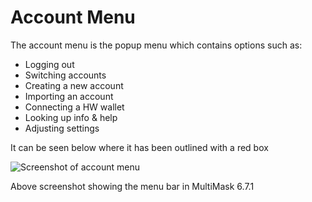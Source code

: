 # Account Menu

The account menu is the popup menu which contains options such as:
 - Logging out
 - Switching accounts
 - Creating a new account
 - Importing an account
 - Connecting a HW wallet
 - Looking up info & help
 - Adjusting settings

 It can be seen below where it has been outlined with a red box

 ![Screenshot of account menu](https://i.imgur.com/xpkfIuR.png)

 Above screenshot showing the menu bar in MultiMask 6.7.1




